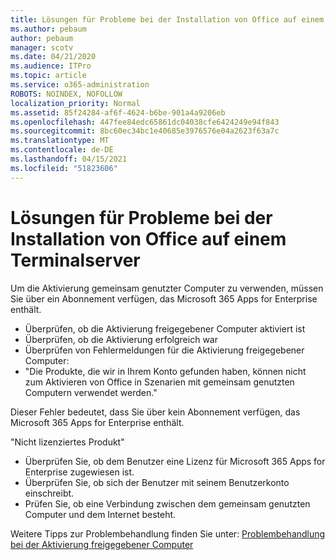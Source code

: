 ```yaml
---
title: Lösungen für Probleme bei der Installation von Office auf einem Terminalserver
ms.author: pebaum
author: pebaum
manager: scotv
ms.date: 04/21/2020
ms.audience: ITPro
ms.topic: article
ms.service: o365-administration
ROBOTS: NOINDEX, NOFOLLOW
localization_priority: Normal
ms.assetid: 85f24284-af6f-4624-b6be-901a4a9206eb
ms.openlocfilehash: 447fee84edc65861dc04038cfe6424249e94f843
ms.sourcegitcommit: 8bc60ec34bc1e40685e3976576e04a2623f63a7c
ms.translationtype: MT
ms.contentlocale: de-DE
ms.lasthandoff: 04/15/2021
ms.locfileid: "51823606"
---
```

# <a name="solutions-for-issues-around-installing-office-on-a-terminal-server"></a>Lösungen für Probleme bei der Installation von Office auf einem Terminalserver

Um die Aktivierung gemeinsam genutzter Computer zu verwenden, müssen Sie über ein Abonnement verfügen, das Microsoft 365 Apps for Enterprise enthält.
  
- Überprüfen, ob die Aktivierung freigegebener Computer aktiviert ist
- Überprüfen, ob die Aktivierung erfolgreich war
- Überprüfen von Fehlermeldungen für die Aktivierung freigegebener Computer:
- "Die Produkte, die wir in Ihrem Konto gefunden haben, können nicht zum Aktivieren von Office in Szenarien mit gemeinsam genutzten Computern verwendet werden."
  
Dieser Fehler bedeutet, dass Sie über kein Abonnement verfügen, das Microsoft 365 Apps for Enterprise enthält.

"Nicht lizenziertes Produkt"

- Überprüfen Sie, ob dem Benutzer eine Lizenz für Microsoft 365 Apps for Enterprise zugewiesen ist.
- Überprüfen Sie, ob sich der Benutzer mit seinem Benutzerkonto einschreibt.
- Prüfen Sie, ob eine Verbindung zwischen dem gemeinsam genutzten Computer und dem Internet besteht.

Weitere Tipps zur Problembehandlung finden Sie unter: [Problembehandlung bei der Aktivierung freigegebener Computer](https://docs.microsoft.com/DeployOffice/troubleshoot-shared-computer-activation)